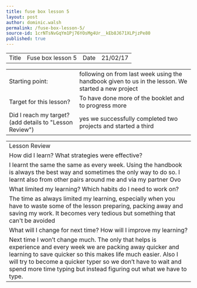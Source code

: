 ```yaml
---
title: fuse box lesson 5
layout: post
author: dominic.walsh
permalink: /fuse-box-lesson-5/
source-id: 1crNTsNvGqYm1Pj76YOsMg4Ur__kEb8J671XLPjzPe80
published: true
---
```

<table>
  <tr>
    <td>Title</td>
    <td>Fuse box lesson 5</td>
    <td>Date</td>
    <td>21/02/17</td>
  </tr>
</table>


<table>
  <tr>
    <td>Starting point:</td>
    <td>following on from last week using the handbook given to us in the lesson. We started a new project</td>
  </tr>
  <tr>
    <td>Target for this lesson?</td>
    <td>To have done more of the booklet and to progress more</td>
  </tr>
  <tr>
    <td>Did I reach my target? 
(add details to "Lesson Review")</td>
    <td> yes we successfully completed two projects and started a third</td>
  </tr>
</table>


<table>
  <tr>
    <td>Lesson Review</td>
  </tr>
  <tr>
    <td>How did I learn? What strategies were effective? </td>
  </tr>
  <tr>
    <td>I learnt the same the same as every week. Using the handbook is always the best way and sometimes the only way to do so. I learnt also from other pairs around me and via my partner Ovo</td>
  </tr>
  <tr>
    <td>What limited my learning? Which habits do I need to work on? </td>
  </tr>
  <tr>
    <td>The time as always limited my learning, especially when you have to waste some of the lesson preparing, packing away and saving my work. It becomes very tedious but something that can't be avoided </td>
  </tr>
  <tr>
    <td>What will I change for next time? How will I improve my learning?</td>
  </tr>
  <tr>
    <td>Next time I won’t change much. The only that helps is experience and every week we are packing away quicker and learning to save quicker so this makes life much easier. Also I will try to become a quicker typer so we don’t have to wait and spend more time typing but instead figuring out what we have to type.</td>
  </tr>
</table>


